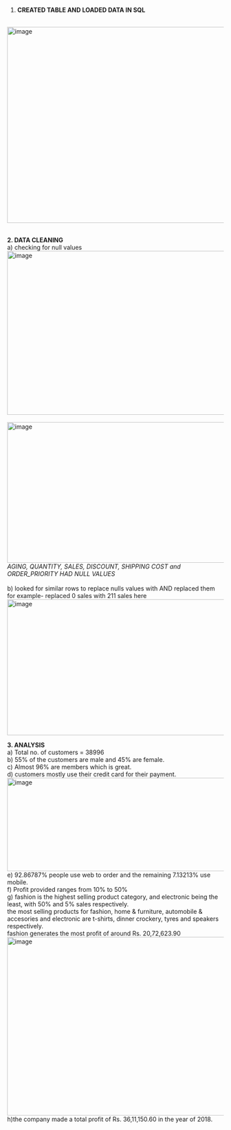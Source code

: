 1. **CREATED TABLE AND LOADED DATA IN SQL**
<br>
<img width="550" height="456" alt="image" src="https://github.com/user-attachments/assets/fb447f22-7e8b-4ead-b3ca-61ca8ff42b66" />
<br>
<br>

**2. DATA CLEANING**
<br>
a) checking for null values
<br>
<img width="550" height="381" alt="image" src="https://github.com/user-attachments/assets/9975d18e-f1f8-4017-9757-a117dc4e4b73" />
<br>
<br>
<img width="550" height="327" alt="image" src="https://github.com/user-attachments/assets/f765e64e-d2d2-4ebe-9dd0-a626bd384565" />
<br>
*AGING, QUANTITY, SALES, DISCOUNT, SHIPPING COST and ORDER_PRIORITY HAD NULL VALUES*
<br>
<br>
b) looked for similar rows to replace nulls values with AND replaced them
<br>
for example- replaced 0 sales with 211 sales here
<br>
<img width="550" height="316" alt="image" src="https://github.com/user-attachments/assets/702d95c3-7744-4a83-ac0e-820ab63b40cb" />
<BR>

**3. ANALYSIS**
<br>
a) Total no. of customers = 38996
<br>
b) 55% of the customers are male and 45% are female.
<br>
c) Almost 96% are members which is great.
<br>
d) customers mostly use their credit card for their payment.
<img width="550" height="217" alt="image" src="https://github.com/user-attachments/assets/5ea2b2ef-9dde-47e1-a28a-bf232bab12d7" />
<br>
e) 92.86787% people use web to order and the remaining 7.13213% use mobile.
<br>
f) Profit provided ranges from 10% to 50%
<br>
g) fashion is the highest selling product category, and electronic being the least, with 50% and 5% sales respectively.
<br>
the most selling products for fashion, home & furniture, automobile & accesories and electronic are t-shirts, dinner crockery, tyres and speakers respectively.
<br>
fashion generates the most profit of around Rs. 20,72,623.90
<img width="550" height="415" alt="image" src="https://github.com/user-attachments/assets/4bba2144-b578-4a5f-baf2-0db7c617eae6" />
<br>
h)the company made a total profit of Rs. 36,11,150.60 in the year of 2018.






